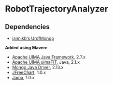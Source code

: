 # RobotTrajectoryAnalyzer

## Dependencies

* [jannikb's UrdfMongo](https://github.com/jannikb/UrdfMongo)

**Added using Maven:**

* [Apache UIMA Java Framework](https://uima.apache.org/), 2.7.x
* [Apache UIMA uimaFIT](https://uima.apache.org/), Java, 2.1.x
* [Mongo Java Driver](http://mongodb.github.io/mongo-java-driver/), 2.13.x
* [JFreeChart](http://jfree.org/jfreechart/), 1.0.x
* [Jama](http://math.nist.gov/javanumerics/jama/), 1.0.x